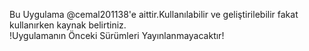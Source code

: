  Bu Uygulama @cemal201138'e aittir.Kullanılabilir ve geliştirilebilir fakat kullanırken kaynak belirtiniz.                                                                                                                                                                                                                                                                                                                                                                                                                                                                                    
                     !Uygulamanın Önceki Sürümleri Yayınlanmayacaktır!
